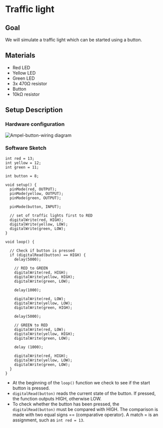 # Traffic light

## Goal
We will simulate a traffic light which can be started using a button.

## Materials
* Red LED
* Yellow LED
* Green LED
* 3x 470Ω resistor
* Button
* 10kΩ resistor

## Setup Description

### Hardware configuration
![Ampel-button-wiring diagram](https://raw.githubusercontent.com/sensebox/resources/master/images/edu/ampel_button_schaltplan.png)

### Software Sketch

```arduino
int red = 13;
int yellow = 12;
int green = 11;

int button = 8;

void setup() {
  pinMode(red, OUTPUT);
  pinMode(yellow, OUTPUT);
  pinMode(green, OUTPUT);

  pinMode(button, INPUT);

  // set of traffic lights first to RED
  digitalWrite(red, HIGH);
  digitalWrite(yellow, LOW);
  digitalWrite(green, LOW);
}

void loop() {

  // Check if button is pressed
  if (digitalRead(button) == HIGH) {
    delay(5000);

    // RED to GREEN
    digitalWrite(red, HIGH);
    digitalWrite(yellow, HIGH);
    digitalWrite(green, LOW);

    delay(1000);

    digitalWrite(red, LOW);
    digitalWrite(yellow, LOW);
    digitalWrite(green, HIGH);

    delay(5000);

    // GREEN to RED
    digitalWrite(red, LOW);
    digitalWrite(yellow, HIGH);
    digitalWrite(green, LOW);

    delay (1000);

    digitalWrite(red, HIGH);
    digitalWrite(yellow, LOW);
    digitalWrite(green, LOW);
  }
}
```

* At the beginning of the `loop()` function we check to see if the start button is pressed.
* `digitalRead(button)` reads the current state of the button. If pressed, the function outputs HIGH, otherwise LOW.
* To check whether the button has been pressed, the `digitalRead(button)` must be compared with HIGH. The comparison is made with two equal signs == (comparative operator). A match = is an assignment, such as `int red = 13`.
